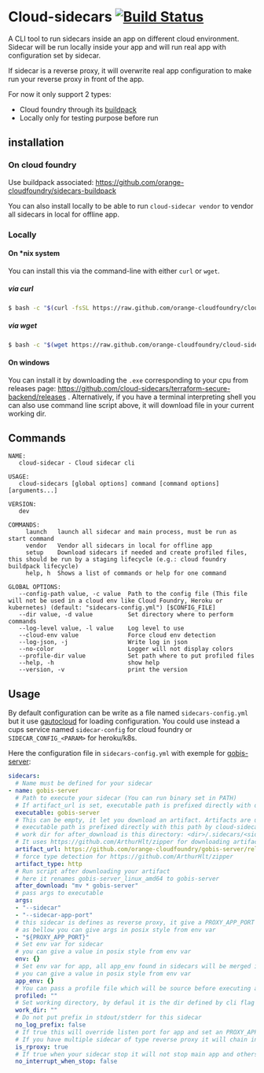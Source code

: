 # Cloud-sidecars [![Build Status](https://travis-ci.com/orange-cloudfoundry/cloud-sidecars.svg?branch=master)](https://travis-ci.com/orange-cloudfoundry/cloud-sidecars)

A CLI tool to run sidecars inside an app on different cloud environment.
Sidecar will be run locally inside your app and will run real app with configuration set by sidecar.

If sidecar is a reverse proxy, it will overwrite real app configuration to make run your reverse proxy in front of the app.

For now it only support 2 types:
- Cloud foundry through its [buildpack](https://github.com/orange-cloudfoundry/sidecars-buildpack)
- Locally only for testing purpose before run

## installation

### On cloud foundry

Use buildpack associated: https://github.com/orange-cloudfoundry/sidecars-buildpack

You can also install locally to be able to run `cloud-sidecar vendor` to vendor all sidecars in local for offline app.

### Locally

#### On *nix system

You can install this via the command-line with either `curl` or `wget`.

##### via curl

```bash
$ bash -c "$(curl -fsSL https://raw.github.com/orange-cloudfoundry/cloud-sidecars/master/bin/install.sh)"
```

##### via wget

```bash
$ bash -c "$(wget https://raw.github.com/orange-cloudfoundry/cloud-sidecars/master/bin/install.sh -O -)"
```

#### On windows

You can install it by downloading the `.exe` corresponding to your cpu from releases page: https://github.com/cloud-sidecars/terraform-secure-backend/releases .
Alternatively, if you have a terminal interpreting shell you can also use command line script above, it will download file in your current working dir.

## Commands

```
NAME:
   cloud-sidecar - Cloud sidecar cli

USAGE:
   cloud-sidecars [global options] command [command options] [arguments...]

VERSION:
   dev

COMMANDS:
     launch   launch all sidecar and main process, must be run as start command
     vendor   Vendor all sidecars in local for offline app
     setup    Download sidecars if needed and create profiled files, this should be run by a staging lifecycle (e.g.: cloud foundry buildpack lifecycle)
     help, h  Shows a list of commands or help for one command

GLOBAL OPTIONS:
   --config-path value, -c value  Path to the config file (This file will not be used in a cloud env like Cloud Foundry, Heroku or kubernetes) (default: "sidecars-config.yml") [$CONFIG_FILE]
   --dir value, -d value          Set directory where to perform commands
   --log-level value, -l value    Log level to use
   --cloud-env value              Force cloud env detection
   --log-json, -j                 Write log in json
   --no-color                     Logger will not display colors
   --profile-dir value            Set path where to put profiled files
   --help, -h                     show help
   --version, -v                  print the version
```

## Usage

By default configuration can be write as a file named `sidecars-config.yml` 
but it use [gautocloud](https://github.com/cloudfoundry-community/gautocloud) for loading configuration.
You could use instead a cups service named `sidecar-config` for cloud foundry or `SIDECAR_CONFIG_<PARAM>` for heroku/k8s.

Here the configuration file in `sidecars-config.yml` with exemple for [gobis-server]():

```yaml
sidecars:
  # Name must be defined for your sidecar
- name: gobis-server
  # Path to execute your sidecar (You can run binary set in PATH)
  # If artifact_url is set, executable path is prefixed directly with download path by cloud-sidecars
  executable: gobis-server
  # This can be empty, it let you download an artifact. Artifacts are unzipped and placed at <dir>/.sidecars/<sidecar name>
  # executable path is prefixed directly with this path by cloud-sidecars
  # work dir for after_download is this directory: <dir>/.sidecars/<sidecar name>
  # It uses https://github.com/ArthurHlt/zipper for downloading artifacts this let you download git, zip, tar, tgz or any other file (they all be uncompressed)
  artifact_url: https://github.com/orange-cloudfoundry/gobis-server/releases/download/v1.6.1/gobis-server_linux_amd64.zip
  # force type detection for https://github.com/ArthurHlt/zipper
  artifact_type: http
  # Run script after downloading your artifact
  # here it renames gobis-server_linux_amd64 to gobis-server
  after_download: "mv * gobis-server"
  # pass args to executable
  args: 
  - "--sidecar"
  - "--sidecar-app-port"
  # this sidecar is defines as reverse proxy, it give a PROXY_APP_PORT env var
  # as bellow you can give args in posix style from env var
  - "${PROXY_APP_PORT}"
  # Set env var for sidecar
  # you can give a value in posix style from env var
  env: {}
  # Set env var for app, all app_env found in sidecars will be merged in one
  # you can give a value in posix style from env var
  app_env: {}
  # You can pass a profile file which will be source before executing app
  profiled: ""
  # Set working directory, by defaul it is the dir defined by cli flag --dir
  work_dir: ""
  # Do not put prefix in stdout/stderr for this sidecar
  no_log_prefix: false
  # If true this will override listen port for app and set an PROXY_APP_PORT env var for sidecar
  # If you have multiple sidecar of type reverse proxy it will chain in the order set here.
  is_rproxy: true
  # If true when your sidecar stop it will not stop main app and others sidecars
  no_interrupt_when_stop: false
```